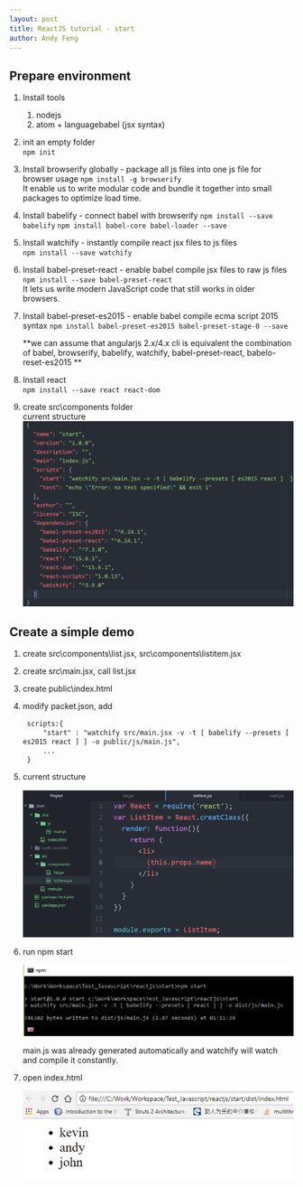 ```yaml
---
layout: post
title: ReactJS tutorial - start
author: Andy Feng
---
```


## Prepare environment ##

1. Install tools
	1. nodejs
	1. atom + languagebabel (jsx syntax)

1. init an empty folder  
	`npm init`

1. Install browserify globally - package all js files into one js file for browser usage
	`npm install -g browserify`  
	It enable us to write modular code and bundle it together into small packages to optimize load time.

1. Install babelify - connect babel with browserify
	`npm install --save babelify`
	`npm install babel-core babel-loader --save`

1. Install watchify - instantly compile react jsx files to js files  
	`npm install --save watchify`

1. Install babel-preset-react - enable babel compile jsx files to raw js files
	`npm install --save babel-preset-react`  
	It lets us write modern JavaScript code that still works in older browsers.

1. Install babel-preset-es2015 - enable babel compile ecma script 2015 syntax
	`npm install babel-preset-es2015 babel-preset-stage-0 --save`

	**we can assume that angularjs 2.x/4.x cli is equivalent the combination of babel, browserify, babelify, watchify, babel-preset-react, babelo-reset-es2015 **

1. Install react  
	`npm install --save react react-dom`

1. create src\components folder  
	current structure
	![](/images/posts/20170908-react-1.png)

## Create a simple demo ##
1. create src\components\list.jsx, src\components\listitem.jsx

1. create src\main.jsx, call list.jsx

1. create public\index.html

1. modify packet.json, add
	>
		scripts:{
	    	"start" : "watchify src/main.jsx -v -t [ babelify --presets [ es2015 react ] ] -o public/js/main.js",
			...
		}
	>
1. current structure

	![](/images/posts/20170908-react-2.png)

1. run npm start

	![](/images/posts/20170908-react-3.png)

	main.js was already generated automatically and watchify will watch and compile it constantly.

1. open index.html

	![](/images/posts/20170908-react-4.png)